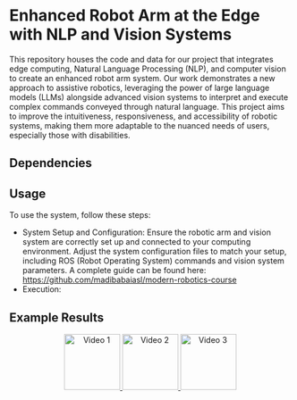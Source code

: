 # Enhanced Robot Arm at the Edge with NLP and Vision Systems

This repository houses the code and data for our project that integrates edge computing, Natural Language Processing (NLP), and computer vision to create an enhanced robot arm system. Our work demonstrates a new approach to assistive robotics, leveraging the power of large language models (LLMs) alongside advanced vision systems to interpret and execute complex commands conveyed through natural language. This project aims to improve the intuitiveness, responsiveness, and accessibility of robotic systems, making them more adaptable to the nuanced needs of users, especially those with disabilities.

## Dependencies 

## Usage

To use the system, follow these steps:

- System Setup and Configuration: Ensure the robotic arm and vision system are correctly set up and connected to your computing environment. Adjust the system configuration files to match your setup, including ROS (Robot Operating System) commands and vision system parameters. A complete guide can be found here: https://github.com/madibabaiasl/modern-robotics-course
- Execution: 

## Example Results 


<p align="center">
  <a href="https://github.com/madibabaiasl/IROS2024/assets/118206851/c01d0b9a-b602-4a32-9539-784c1b50063e">
    <img src="URL_TO_ICON_1" alt="Video 1" width="100" /> <!-- Adjust width as needed -->
  </a>
  <a href="https://github.com/madibabaiasl/IROS2024/assets/118206851/c01d0b9a-b602-4a32-9539-784c1b50063e">
    <img src="URL_TO_ICON_2" alt="Video 2" width="100" /> <!-- Adjust width as needed -->
  </a>
  <a href="[URL_TO_VIDEO_3](https://github.com/madibabaiasl/IROS2024/assets/118206851/c01d0b9a-b602-4a32-9539-784c1b50063e)">
    <img src="URL_TO_ICON_3" alt="Video 3" width="100" /> <!-- Adjust width as needed -->
  </a>
</p>




